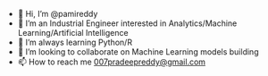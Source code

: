 - 👋 Hi, I’m @pamireddy
- 👀 I’m an Industrial Engineer interested in Analytics/Machine Learning/Artificial Intelligence
- 🌱 I’m always learning Python/R
- 💞️ I’m looking to collaborate on Machine Learning models building
- 📫 How to reach me 007pradeepreddy@gmail.com


